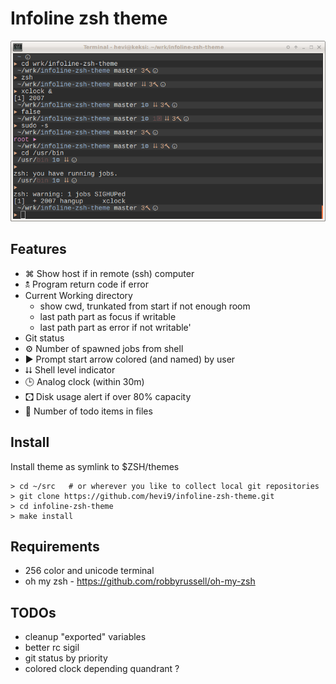 
# Infoline zsh theme

![Screenshot of Infoline](screenshot.png "Infoline screenshot")



## Features

* ⌘ Show host if in remote (ssh) computer
* 🕱 Program return code if error
* Current Working directory
  * show cwd, trunkated from start if not enough room
  * last path part as focus if writable
  * last path part as error if not writable'
* Git status
* ⚙ Number of spawned jobs from shell
* ▶ Prompt start arrow colored (and named) by user
* ⮇ Shell level indicator
* 🕒 Analog clock (within 30m)
* 🖸 Disk usage alert if over 80% capacity
* 🔨 Number of todo items in files

## Install
Install theme as symlink to $ZSH/themes
```shell
> cd ~/src   # or wherever you like to collect local git repositories
> git clone https://github.com/hevi9/infoline-zsh-theme.git
> cd infoline-zsh-theme
> make install
```


## Requirements
  * 256 color and unicode terminal
  * oh my zsh - https://github.com/robbyrussell/oh-my-zsh


## TODOs

 * cleanup "exported" variables
 * better rc sigil
 * git status by priority
 * colored clock depending quandrant ?
